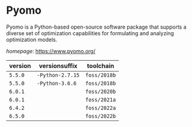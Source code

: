 # Pyomo

Pyomo is a Python-based open-source software package that supports a diverse set of optimization  capabilities for formulating and analyzing optimization models.

*homepage*: <https://www.pyomo.org/>

version | versionsuffix | toolchain
--------|---------------|----------
``5.5.0`` | ``-Python-2.7.15`` | ``foss/2018b``
``5.5.0`` | ``-Python-3.6.6`` | ``foss/2018b``
``6.0.1`` |  | ``foss/2020b``
``6.0.1`` |  | ``foss/2021a``
``6.4.2`` |  | ``foss/2022a``
``6.5.0`` |  | ``foss/2022b``
